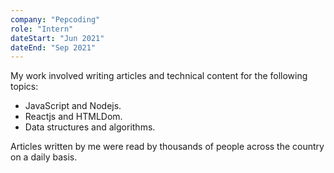 ```yaml
---
company: "Pepcoding"
role: "Intern"
dateStart: "Jun 2021"
dateEnd: "Sep 2021"
---
```


My work involved writing articles and technical content for the following topics:
- JavaScript and Nodejs.
- Reactjs and HTMLDom.
- Data structures and algorithms.

Articles written by me were read by thousands of people across the country on a daily basis.
